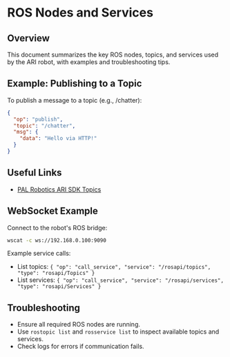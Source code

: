 # ROS Nodes and Services

## Overview

This document summarizes the key ROS nodes, topics, and services used by the ARI robot, with examples and troubleshooting tips.

## Example: Publishing to a Topic

To publish a message to a topic (e.g., /chatter):

```json
{
  "op": "publish",
  "topic": "/chatter",
  "msg": {
    "data": "Hello via HTTP!"
  }
}
```

## Useful Links
- [PAL Robotics ARI SDK Topics](https://docs.pal-robotics.com/ari/sdk/23.1.12/topics.html)

## WebSocket Example

Connect to the robot's ROS bridge:

```bash
wscat -c ws://192.168.0.100:9090
```

Example service calls:
- List topics: `{ "op": "call_service", "service": "/rosapi/topics", "type": "rosapi/Topics" }`
- List services: `{ "op": "call_service", "service": "/rosapi/services", "type": "rosapi/Services" }`

## Troubleshooting
- Ensure all required ROS nodes are running.
- Use `rostopic list` and `rosservice list` to inspect available topics and services.
- Check logs for errors if communication fails. 